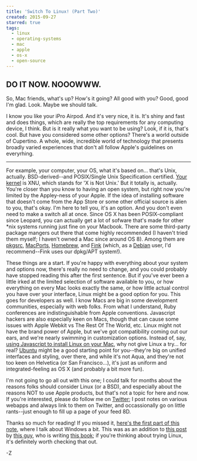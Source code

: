 ```yaml
---
title: 'Switch To Linux! (Part Two)'
created: 2015-09-27
starred: true
tags:
  - linux
  - operating-systems
  - mac
  - apple
  - os-x
  - open-source
---
```


## DO IT NOW. NOOOWWW.

So, Mac friends, what's up? How's it going? All good with you? Good, good I'm
glad. Look. Maybe we should talk.

I know you like your iPro Airpod. And it's very nice, it is. It's shiny and fast
and does things, which are really the top requirements for any computing device,
I think. But is it really what you want to be using? Look, if it is, that's
cool. But have you considered some other options? There's a world outside of
Cupertino. A whole, wide, incredible world of technology that presents broadly
varied experiences that don't all follow Apple's guidelines on everyrhing.

---------

For example, your computer, your OS, what it's based on... that's Unix,
actually. BSD-derived--and POSIX/Single Unix Specification certified. [Your
kernel](https://opensource.apple.com/source/xnu/) is XNU, which stands for 'X
is Not Unix.' But it totally is, actually. You're closer than you know to
having an open system, but right now you're limited by the Appley-ness of your
Apple. If the idea of installing software that doesn't come from the App Store
or some other official source is alien to you, that's okay. I'm here to tell
you, it's an option. And you don't even need to make a switch all at once.
Since OS X has been POSIX-compliant since Leopard, you can actually get a lot
of sofware that's made for other *nix systems running just fine on your
Macbook. There are some third-party package mangers out there that come highly
recommended (I haven't tried them myself; I haven't owned a Mac since around
OS 8). Among them are [pkgsrc](http://www.pkgsrc.org/),
[MacPorts](http://www.macports.org/), [Homebrew](http://www.macports.org/),
and [Fink](http://www.finkproject.org/) (which, as a
[Debian](http://debian.org) user, I'd recommend--Fink uses our dpkg/APT
system!).

These things are a start. If you're happy with everything about your system
and options now, there's really no need to change, and you could probably have
stopped reading this after the first sentence. But if you've ever been a
little irked at the limited selection of software available to you, or how
everything on every Mac looks exactly the same, or how little actual control
you have over your interface, Linux might be a good option for you. This goes
for developers as well. I know Macs are big in some development communities,
especially with web folks. From what I understand, Ruby conferences are
indistinguishable from Apple conventions. Javascript hackers are also
especially keen on Macs, though that can cause some issues with Apple Webkit
vs The Rest Of The World, etc. Linux might not have the brand power of Apple,
but we've got compatibility coming out our ears, and we're nearly swimming in
customization options. Instead of, say, [using Javascript to install Linux on
your Mac](https://www.npmjs.com/package/linux), why not give Linux a try...
for real? [Ubuntu](http://ubuntu.org) might be a good starting point for
you--they're big on unified interfaces and styling, over there, and while it's
not Aqua, and they're not too keen on Helvetica (or San Francisco...), it's
just as uniform and integrated-feeling as OS X (and probably a bit more fun).

I'm not going to go all out with this one; I could talk for months about the
reasons folks should consider Linux (or a BSD), and especially about the
reasons NOT to use Apple products, but that's not a topic for here and now. If
you're interested, please do follow me on
[Twitter](http://twitter.com/zacanger); I post notes on various webapps and
always link to them on Twitter, and occassionally go on little rants--just
enough to fill up a page of your feed 8D.

Thanks so much for reading! If you missed it, [here's the first part of this
note](https://notes.pinboard.in/u:zacanger/1519026e3458629771c8), where I talk
about Windows a bit. This was as an addition to [this
post](https://medium.com/@steven_ovadia/opening-linux-even-further-13d2d6289ae0)
by [this guy](http://mylinuxrig.com), who is writing [this
book](https://manning.com/books/learn-linux/in-a-month-of-lunches); if you're
thinking about trying Linux, it's definitely worth checking that out.

-Z
